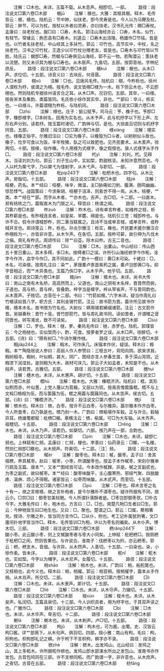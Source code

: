 <!-- { "loadSidebar": true } -->
　　注解：□木也。未详。玉篇不载。从木息声。相卽切。一部。
　　路径：段注说文□第六卷□木部
　　椐jū
　　注解：樻也。大雅：其柽其椐。释木、毛传皆云：椐，樻也。陆机云：节中肿，似扶老。卽今灵寿是也。今人以为马鞭及杖。郭云：肿节，可以为杖。按杖以木者曰灵寿，亦曰扶老。汉书孔光传：赐□寿杖。孟康曰：扶老杖也。服□曰：□寿，木名。郭注山海经亦云：□寿，木名，似竹，有枝节。常璩云：朐忍县有□寿木。刘逵云：□寿木出涪陵。杨雄作□节铭。皆是也。以竹者名扶老杖。中山经其上多扶竹。郭云：卭竹也，高节实中，中杖，名之扶老竹。汉书之卭竹杖，王逸少以卭竹杖分赠老友，皆是也。□寿木与卭竹皆以节胜。陆氏云：椐卽□寿。然椐与□寿俱见山海经，郭不云一物。若陶潜云：策扶老以流憩。则又未识其为椐与□寿也。从木居声。九鱼切。五部。按郭音袪。字林纪庶反。
　　路径：段注说文□第六卷□木部
　　樻kuì
　　注解：椐也。从木□声。求位切。十五部。诗音义曰：去块反。何音匮。
　　路径：段注说文□第六卷□木部
　　栩xǔ
　　注解：□也。见唐风毛传。陆机曰：栩，今柞栎也。徐州人谓栎为杼，或谓之为栩。按毛传、说文皆栩□様为一木。栎下但云木也，不云卽栩也。然则陆机专据徐州语言合之耳。从木□声。况羽切。五部。其皁，一曰様。按各宋本及集韵、类篇皆同。毛氏依小徐作其实皁，非也。艹部曰：皁斗，栎实也。一曰様斗。许葢谓栩为柞栎，与陆机同。
　　路径：段注说文□第六卷□木部
　　□zhù
　　注解：栩也。庄子：狙公赋芧。司马云：芧，橡子也。芧卽□字，橡卽様字。□本树名，因用为实名也。从木予声，此与机杼字以下形上声、左形右声分别。读若杼。按玉篇时渚切，广韵神与切，是也。大徐直吕切则与机杼字同音。五部。
　　路径：段注说文□第六卷□木部
　　様xiànɡ
　　注解：栩实也。様橡正俗字。尔雅旧注曰：□实为橡子。以橡殻为□斗者，以剜剜似斗故也。橡子，俭岁可食以为饭，丰年牧猪，飤之可以致肥也。见齐民要术。从木羕声。徐两切。十部。按様，俗作橡。今人用様为式様字，像之假借也。唐人式様字从手作□。
　　路径：段注说文□第六卷□木部
　　杙yì
　　注解：刘刘，杙。见释木。当读刘刘为句。郭云：刘子生山中，实如棃，酢甜核坚。未知许意然否也。今人以杙为橜弋字，乃以橜弋为隿射字。从木弋声。与职切。一部。
　　路径：段注说文□第六卷□木部
　　枇píp243下
　　注解：枇杷木也。四字句。从木比声。房脂切。十五部。
　　路径：段注说文□第六卷□木部
　　桔jié
　　注解：桔梗，药名。本艹经曰：桔梗，味辛，微温，主□胁痛如刀刺、腹满、肠鸣幽幽、惊恐悸气。战国策曰：今求柴胡、桔梗于沮泽，则絫世不得一焉。从木，桔梗，艹类。本艹经在艹部。而字从木者，艹亦木也。吉声。古□切。十二部。一曰直木。郑有桔柣之门，葢取直木为门限之义。释宫曰：柣谓之阈。
　　路径：段注说文□第六卷□木部
　　柞zuò
　　注解：柞木也。诗有单言柞者，如维柞之枝，析其柞薪是也。有柞棫连言者，如皇矣、旱麓、绵是也。陆机引三苍：棫卽柞也。与许不合。假令许谓棫卽柞，则二篆当联属之。且诗不当或单言棫，或单言柞，或柞棫并言也。郑诗笺云：柞，栎也。孙炎尔雅注：栎实，橡也。齐民要术援尔雅注合柞栩栎为一，亦皆非许意。从木乍声。在各切。五部。按柞可薪，故引伸为凡伐木之偁。周礼有柞氏。周颂传曰：除艹曰芟。除木曰柞。古无二音也。
　　路径：段注说文□第六卷□木部
　　□lú
　　注解：□木。出橐山。中山经曰：传山西五十里日橐山，其木多樗，多□木。按樗者□之误。许所引山海经樜字今作柘，涻字今作涔，劦字今作□，其不同如此。广韵十一模曰：黄□木可染。十姥曰：□，木名，可染缯。按周礼注曰：染艹，茅搜橐卢豕首紫茢之属，橐卢岂卽黄□与。抑字音相近，而艹木异类也。玉篇乃佚□字。从木乎声。他乎切。五部。
　　路径：段注说文□第六卷□木部
　　榗jiàn
　　注解：榗木也。未详。尚书大传曰：南山之南有木名桥，高高然而上，父道也。南山之阴有木名梓，晋晋然而俯，子道也。高与桥，晋与梓，皆叠韵。梓字当是榗字。梓从宰省声，不与晋同韵也。从木晋声。子贱切。古音在十二部。书曰：“竹箭如榗。”六字未详。疑当作周礼曰竹榗读如晋八字。职方氏：其利金锡竹箭。注云：故书箭为晋。葢许所见故书作榗，榗本木名，故书借为竹名也。大射仪：幎用锡若絺缀诸箭。注云：古文箭作晋。吴越春秋：晋竹十廀。晋竹卽箭竹。皆与周礼故书同。读如晋者，许谓榗之音同晋也。转写淆讹，致不可读矣。
　　路径：段注说文□第六卷□木部
　　□suì
　　注解：□，罗也。释木：檖，萝。秦风毛传曰：檖，赤罗也。陆机、郭璞皆云：今之杨檖也，实似棃而小，酢，可食。按萝者罗之误。从木□声。徐醉切。十五部。《诗》曰：“隰有树□。”今诗尔雅作檖。
　　路径：段注说文□第六卷□木部
　　椵jiǎp244上
　　注解：椵木。可作床几。床锴本作伏，疑误。释木曰：櫠椵。本艹陶隐居说人参曰：高丽人作人参赞曰：三桠五叶，背阳向阴。欲来求我，椵树相寻。椵树，叶似桐，甚大，阴广。图经亦言人参春生苗，多于深山背阴，近椵漆下润湿处。是则椵为大木，故材可床几。郭云子大如盂者，未知是不也。从木叚声，读若贾。古雅切。五部。
　　路径：段注说文□第六卷□木部
　　橞huì
　　注解：橞木也。未详。从木惠声。胡计切。十五部。
　　路径：段注说文□第六卷□木部
　　楛hù
　　注解：楛木也。大雅：榛楛济济。陆机曰：楛，其形似荆而赤，叶似蓍，上党人蔑以为筥箱，又屈以为钗。按禹贡惟箘簬楛。楛不与上文杶□桰相为伍，而与箘簬为伍，楛之用葢与箘簬同也。从木苦声。侯古切。五部。《诗》曰：“榛楛济济。”
　　路径：段注说文□第六卷□木部
　　櫅jī
　　注解：櫅木也。释木曰：櫅，白枣。按许不云白枣，与尔雅异。葢尔雅本作齐白枣。今人所食枣，白乃孰是也。櫅乃别一木。广韵曰：櫅榆堪作车毂。正与许合。毂轴异耳。杨雄蜀都赋：枇櫅□楬。章樵注云：櫅，榆属。可□为大车轴。从木齐声。祖稽切。十五部。
　　路径：段注说文□第六卷□木部
　　□rénɡ
　　注解：□木也。未详。从木乃声，读若仍。如椉切。六部。按乃声在一部，合韵也。
　　路径：段注说文□第六卷□木部
　　□pín
　　注解：□木也。未详。疑卽仁频也。上林赋有仁频。孟康曰：仁频，椶也。李善曰：仙药录云：□榔，一名椶。然则仁频卽□榔也。从木频声。符眞切。十二部。〖注〗频。
　　路径：段注说文□第六卷□木部
　　樲èr
　　注解：酸枣也。释木曰：樲，酸枣。孟子曰：舍其梧槚，养其樲枣。赵曰：樲枣，小枣。所谓酸枣也。按孟子本作樲枣，宋刻尔雅单行疏及玉篇、唐本艹、又本艹图经皆可证。今本改作樲棘，非是。樲之言副贰也，为枣之副贰，故曰樲枣。本艹经曰：酸枣味酸平，主心腹寒热、邪结气聚、四肢酸疼、温痹、烦心不得眠。诸家皆云：似枣而味酸。从木贰声。而至切。十五部。
　　路径：段注说文□第六卷□木部
　　□pú
　　注解：□枣也。释木言枣之名十有一，继之言榇梧，继之言朴枹者，是今尔雅朴不谓枣也。疑许所据有不同，故云尒。□宗□曰：御枣甘美轻脃。今人所谓扑落酥者是。□枣岂卽御枣欤。□朴古今字。大雅毛传曰：朴，枹木也。方言曰：□，□也。南楚凡物□生者曰□生。郭云：今种物皆生曰□地生也。又曰：□，聚也。楚谓之□。郭云：□属，藂相箸皃。按诗、尔雅之朴，皆当同方言作□。□从仆，附也。考工记朴属犹附箸，文□廛闬扑地字皆当作□。释木、毛传皆训□为枹，许以为枣名则褊矣。从木仆声。博木切。三部。
　　路径：段注说文□第六卷□木部
　　橪rǎnp244下
　　注解：酸小枣。此云酸小枣，则上文樲酸枣者与枣大小同矣。上林赋：枇杷橪□。按厕橪于枇杷□之闲，然则皆果也。与许说合。淮南子：伐橪枣以为矝。亦云橪枣。郭云：橪，橪支木，音烟。与许异。从木然声。人善切。十五部。一曰染也。染，小徐作柔。皆未详。
　　路径：段注说文□第六卷□木部
　　柅nǐ
　　注解：柅木也。实如棃。今字以为檷字。从木尼声。女履切。十五部。
　　路径：段注说文□第六卷□木部
　　梢shāo
　　注解：梢木也。未详。广韵曰：梢，船舵尾也。又枝梢也。此今义也。释木曰：梢，梢擢。郭云：梢音朔。按梢擢字，葢本从手作捎。从木肖声。所交切。二部。
　　路径：段注说文□第六卷□木部
　　□lì
　　注解：□木也。未详。从木隶声。郞计切。十五部。
　　路径：段注说文□第六卷□木部
　　□liè
　　注解：□木也。未详。从木寽声。力辍切。十五部。
　　路径：段注说文□第六卷□木部
　　梭xùn
　　注解：梭木也。未详。从木夋声。私闰切。玉篇且泉切。十三部。今人训织具者，用为杼字也，于其双声读之也。广雅作□。
　　路径：段注说文□第六卷□木部
　　□bì
　　注解：□木也。未详。从木毕声。卑吉切。十二部。
　　路径：段注说文□第六卷□木部
　　楋là
　　注解：楋木也。未详。从木剌声。卢□切。十五部。
　　路径：段注说文□第六卷□木部
　　枸jǔ
　　注解：枸木也，可为酱。出蜀。史、汉皆云枸□酱。详艹部蒟下。从木句声。俱羽切。四部。按小雅：南山有枸。毛曰：枸，枳枸也。枳枸卽礼记之椇。许于枸下不言枳枸，椇字亦不录。
　　路径：段注说文□第六卷□木部
　　樜zhè
　　注解：樜木。出发鸠山。北山经曰：发鸠之山，其上多柘木。许所据柘作樜也。发鸠山卽水部涷水所出之发包山。淮南书亦作发包。古音包鸠同在三部。许不言樜同柘，而广韵谓一字，非许意也。从木庶声。之夜切。古音在五部。
　　路径：段注说文□第六卷□木部
　　枋fānɡ
